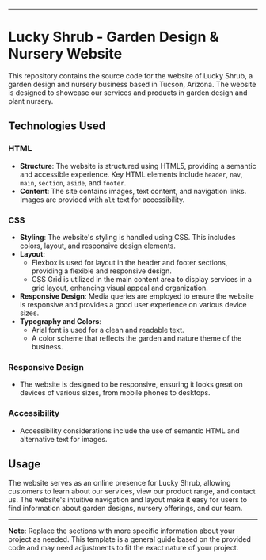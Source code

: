 
---
# Lucky Shrub - Garden Design & Nursery Website

This repository contains the source code for the website of Lucky Shrub, a garden design and nursery business based in Tucson, Arizona. The website is designed to showcase our services and products in garden design and plant nursery.

## Technologies Used

### HTML
- **Structure**: The website is structured using HTML5, providing a semantic and accessible experience. Key HTML elements include `header`, `nav`, `main`, `section`, `aside`, and `footer`.
- **Content**: The site contains images, text content, and navigation links. Images are provided with `alt` text for accessibility.

### CSS
- **Styling**: The website's styling is handled using CSS. This includes colors, layout, and responsive design elements.
- **Layout**:
    - Flexbox is used for layout in the header and footer sections, providing a flexible and responsive design.
    - CSS Grid is utilized in the main content area to display services in a grid layout, enhancing visual appeal and organization.
- **Responsive Design**: Media queries are employed to ensure the website is responsive and provides a good user experience on various device sizes.
- **Typography and Colors**:
    - Arial font is used for a clean and readable text.
    - A color scheme that reflects the garden and nature theme of the business.

### Responsive Design
- The website is designed to be responsive, ensuring it looks great on devices of various sizes, from mobile phones to desktops.

### Accessibility
- Accessibility considerations include the use of semantic HTML and alternative text for images.

## Usage

The website serves as an online presence for Lucky Shrub, allowing customers to learn about our services, view our product range, and contact us. The website's intuitive navigation and layout make it easy for users to find information about garden designs, nursery offerings, and our team.

---

**Note**: Replace the sections with more specific information about your project as needed. This template is a general guide based on the provided code and may need adjustments to fit the exact nature of your project.